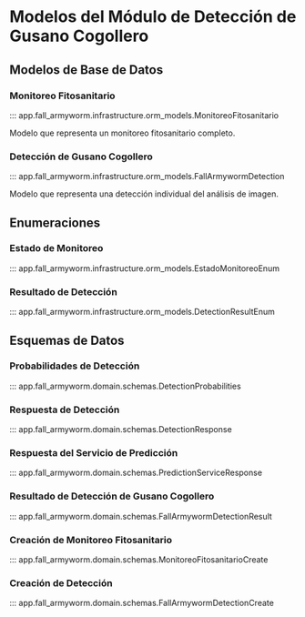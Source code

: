 # Modelos del Módulo de Detección de Gusano Cogollero

## Modelos de Base de Datos

### Monitoreo Fitosanitario

::: app.fall_armyworm.infrastructure.orm_models.MonitoreoFitosanitario

Modelo que representa un monitoreo fitosanitario completo.

### Detección de Gusano Cogollero

::: app.fall_armyworm.infrastructure.orm_models.FallArmywormDetection

Modelo que representa una detección individual del análisis de imagen.

## Enumeraciones

### Estado de Monitoreo

::: app.fall_armyworm.infrastructure.orm_models.EstadoMonitoreoEnum

### Resultado de Detección

::: app.fall_armyworm.infrastructure.orm_models.DetectionResultEnum

## Esquemas de Datos

### Probabilidades de Detección

::: app.fall_armyworm.domain.schemas.DetectionProbabilities

### Respuesta de Detección

::: app.fall_armyworm.domain.schemas.DetectionResponse

### Respuesta del Servicio de Predicción

::: app.fall_armyworm.domain.schemas.PredictionServiceResponse

### Resultado de Detección de Gusano Cogollero

::: app.fall_armyworm.domain.schemas.FallArmywormDetectionResult

### Creación de Monitoreo Fitosanitario

::: app.fall_armyworm.domain.schemas.MonitoreoFitosanitarioCreate

### Creación de Detección

::: app.fall_armyworm.domain.schemas.FallArmywormDetectionCreate
